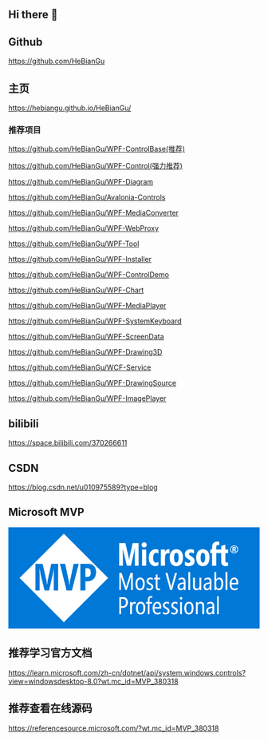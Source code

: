 ## Hi there 👋

## Github 

https://github.com/HeBianGu

## 主页
https://hebiangu.github.io/HeBianGu/

### 推荐项目
https://github.com/HeBianGu/WPF-ControlBase(推荐)

https://github.com/HeBianGu/WPF-Control(强力推荐)

https://github.com/HeBianGu/WPF-Diagram

https://github.com/HeBianGu/Avalonia-Controls

https://github.com/HeBianGu/WPF-MediaConverter

https://github.com/HeBianGu/WPF-WebProxy

https://github.com/HeBianGu/WPF-Tool

https://github.com/HeBianGu/WPF-Installer

https://github.com/HeBianGu/WPF-ControlDemo

https://github.com/HeBianGu/WPF-Chart

https://github.com/HeBianGu/WPF-MediaPlayer

https://github.com/HeBianGu/WPF-SystemKeyboard

https://github.com/HeBianGu/WPF-ScreenData

https://github.com/HeBianGu/WPF-Drawing3D

https://github.com/HeBianGu/WCF-Service

https://github.com/HeBianGu/WPF-DrawingSource

https://github.com/HeBianGu/WPF-ImagePlayer

## bilibili

https://space.bilibili.com/370266611

## CSDN

https://blog.csdn.net/u010975589?type=blog

## Microsoft MVP

![qrcode](https://raw.githubusercontent.com/HeBianGu//HeBianGu/main/Document/MVP_Badge_Horizontal_Preferred_Blue3005_RGB.png)

## 推荐学习官方文档
https://learn.microsoft.com/zh-cn/dotnet/api/system.windows.controls?view=windowsdesktop-8.0?wt.mc_id=MVP_380318
## 推荐查看在线源码
https://referencesource.microsoft.com/?wt.mc_id=MVP_380318

<!--
**HeBianGu/HeBianGu** is a ✨ _special_ ✨ repository because its `README.md` (this file) appears on your GitHub profile.

Here are some ideas to get you started:

- 🔭 I’m currently working on ...
- 🌱 I’m currently learning ...
- 👯 I’m looking to collaborate on ...
- 🤔 I’m looking for help with ...
- 💬 Ask me about ...
- 📫 How to reach me: ...
- 😄 Pronouns: ...
- ⚡ Fun fact: ...
-->
